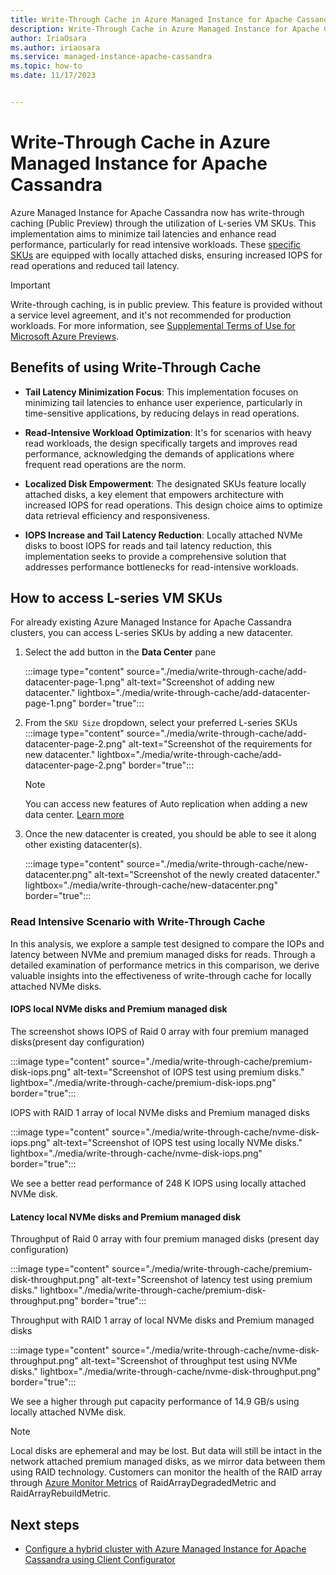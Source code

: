 ```yaml
---
title: Write-Through Cache in Azure Managed Instance for Apache Cassandra
description: Write-Through Cache in Azure Managed Instance for Apache Cassandra
author: IriaOsara
ms.author: iriaosara
ms.service: managed-instance-apache-cassandra
ms.topic: how-to
ms.date: 11/17/2023


---
```


# Write-Through Cache in Azure Managed Instance for Apache Cassandra
Azure Managed Instance for Apache Cassandra now has write-through caching (Public Preview) through the utilization of L-series VM SKUs. This implementation aims to minimize tail latencies and enhance read performance, particularly for read intensive workloads. These [specific SKUs](best-practice-performance.md#cpu-performance)  are equipped with locally attached disks, ensuring increased IOPS for read operations and reduced tail latency.

> [!IMPORTANT]
> Write-through caching, is in public preview.
> This feature is provided without a service level agreement, and it's not recommended for production workloads.
> For more information, see [Supplemental Terms of Use for Microsoft Azure Previews](https://azure.microsoft.com/support/legal/preview-supplemental-terms/).


## Benefits of using Write-Through Cache

-  **Tail Latency Minimization Focus**: This implementation focuses on minimizing tail latencies to enhance user experience, particularly in time-sensitive applications, by reducing delays in read operations.

-  **Read-Intensive Workload Optimization**: It's for scenarios with heavy read workloads, the design specifically targets and improves read performance, acknowledging the demands of applications where frequent read operations are the norm.

-  **Localized Disk Empowerment**: The designated SKUs feature locally attached disks, a key element that empowers architecture with increased IOPS for read operations. This design choice aims to optimize data retrieval efficiency and responsiveness. 

-  **IOPS Increase and Tail Latency Reduction**: Locally attached NVMe disks  to boost IOPS for reads and tail latency reduction, this implementation seeks to provide a comprehensive solution that addresses performance bottlenecks for read-intensive workloads.

## How to access L-series VM SKUs

For already existing Azure Managed Instance for Apache Cassandra clusters, you can access L-series SKUs by adding a new datacenter.

1. Select the add button in the **Data Center** pane
 
    :::image type="content" source="./media/write-through-cache/add-datacenter-page-1.png" alt-text="Screenshot of adding new datacenter." lightbox="./media/write-through-cache/add-datacenter-page-1.png" border="true":::

1. From the `SKU Size` dropdown, select your preferred L-series SKUs
    :::image type="content" source="./media/write-through-cache/add-datacenter-page-2.png" alt-text="Screenshot of the requirements for new datacenter." lightbox="./media/write-through-cache/add-datacenter-page-2.png" border="true":::

    > [!NOTE]
    > You can access new features of Auto replication when adding a new data center. [Learn more](create-cluster-portal.md#turnkey-replication)

1. Once the new datacenter is created, you should be able to see it along other existing datacenter(s).

     :::image type="content" source="./media/write-through-cache/new-datacenter.png" alt-text="Screenshot of the newly created datacenter." lightbox="./media/write-through-cache/new-datacenter.png" border="true":::

### Read Intensive Scenario with Write-Through Cache

In this analysis, we explore a sample test designed to compare the IOPs and latency between NVMe and premium managed disks for reads. Through a detailed examination of performance metrics in this comparison, we derive valuable insights into the effectiveness of write-through cache for locally attached NVMe disks.

#### IOPS local NVMe disks and Premium managed disk

The screenshot shows IOPS of Raid 0 array with four premium managed disks(present day configuration)

:::image type="content" source="./media/write-through-cache/premium-disk-iops.png" alt-text="Screenshot of IOPS test using premium disks." lightbox="./media/write-through-cache/premium-disk-iops.png" border="true":::


IOPS with RAID 1 array of local NVMe disks and Premium managed disks

:::image type="content" source="./media/write-through-cache/nvme-disk-iops.png" alt-text="Screenshot of IOPS test using locally NVMe disks." lightbox="./media/write-through-cache/nvme-disk-iops.png" border="true":::

We see a better read performance of 248 K IOPS using locally attached NVMe disk.

#### Latency local NVMe disks and Premium managed disk
Throughput of Raid 0 array with four premium managed disks (present day configuration)

:::image type="content" source="./media/write-through-cache/premium-disk-throughput.png" alt-text="Screenshot of latency test using premium disks." lightbox="./media/write-through-cache/premium-disk-throughput.png" border="true":::

Throughput with RAID 1 array of local NVMe disks and Premium managed disks

:::image type="content" source="./media/write-through-cache/nvme-disk-throughput.png" alt-text="Screenshot of throughput test using NVMe disks." lightbox="./media/write-through-cache/nvme-disk-throughput.png" border="true":::

We see a higher through put capacity performance of 14.9 GB/s using locally attached NVMe disk.

> [!NOTE]
> Local disks are ephemeral and may be lost. But data will still be intact in the network attached premium managed disks, as we mirror data between them using RAID technology. Customers can monitor the health of the RAID array through [Azure Monitor Metrics](monitor-clusters.md) of RaidArrayDegradedMetric and RaidArrayRebuildMetric.

## Next steps
- [Configure a hybrid cluster with Azure Managed Instance for Apache Cassandra using Client Configurator](configure-hybrid-cluster.md)